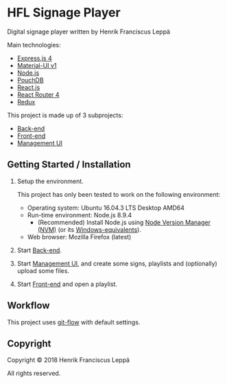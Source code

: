 HFL Signage Player
==================

Digital signage player written by Henrik Franciscus Leppä

Main technologies:
- [Express.js 4](https://expressjs.com/)
- [Material-UI v1](https://material-ui-next.com/)
- [Node.js](https://nodejs.org/)
- [PouchDB](https://pouchdb.com/)
- [React.js](https://reactjs.org/)
- [React Router 4](https://github.com/ReactTraining/react-router)
- [Redux](https://redux.js.org/)

This project is made up of 3 subprojects:
- [Back-end](./back-end/)
- [Front-end](./front-end/)
- [Management UI](./management-ui/)


Getting Started / Installation
------------------------------

1. Setup the environment.

   This project has only been tested to work on the following environment:
   - Operating system: Ubuntu 16.04.3 LTS Desktop AMD64
   - Run-time environment: Node.js 8.9.4
     - (Recommended) Install Node.js using [Node Version Manager (NVM)] (or its
       [Windows-equivalents]).
   - Web browser: Mozilla Firefox (latest)
2. Start [Back-end](./back-end/).
3. Start [Management UI](./management-ui/), and create some signs, playlists and
   (optionally) upload some files.
4. Start [Front-end](./front-end/) and open a playlist.


Workflow
--------

This project uses [git-flow] with default settings.


Copyright
---------

Copyright © 2018 Henrik Franciscus Leppä

All rights reserved.


[Node Version Manager (NVM)]: https://github.com/creationix/nvm
[Windows-equivalents]: https://github.com/creationix/nvm#important-notes
[git-flow]: https://github.com/nvie/gitflow
[Node.js installation]: https://nodejs.org/en/download/package-manager/#debian-and-ubuntu-based-linux-distributions
